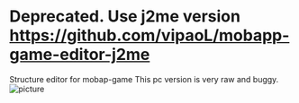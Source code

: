 # Deprecated. Use j2me version https://github.com/vipaoL/mobapp-game-editor-j2me

Structure editor for mobap-game
This pc version is very raw and buggy.
![picture](https://user-images.githubusercontent.com/59665125/180287432-b5e66cb5-52d5-4dbb-a77e-09ea01b516cb.png)
